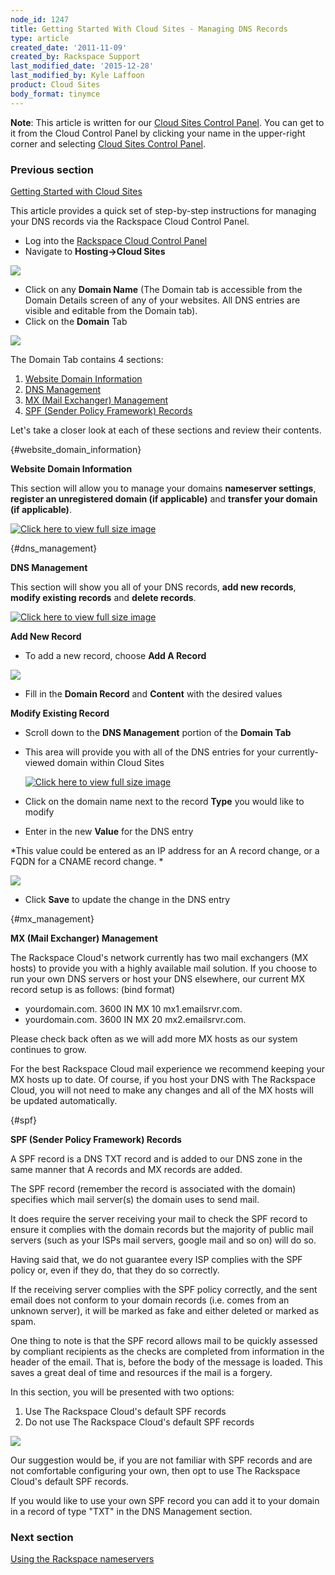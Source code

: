 ```yaml
---
node_id: 1247
title: Getting Started With Cloud Sites - Managing DNS Records
type: article
created_date: '2011-11-09'
created_by: Rackspace Support
last_modified_date: '2015-12-28'
last_modified_by: Kyle Laffoon
product: Cloud Sites
body_format: tinymce
---
```


**Note**: This article is written for our [Cloud Sites Control
Panel](https://manage.rackspacecloud.com/). You can get to it from the
Cloud Control Panel by clicking your name in the upper-right corner and
selecting [Cloud Sites Control
Panel](https://manage.rackspacecloud.com/).

### Previous section

[Getting Started with Cloud
Sites](/howto/cloud-sites)



This article provides a quick set of step-by-step instructions for
managing your DNS records via the Rackspace Cloud Control Panel.

-   Log into the [Rackspace Cloud Control
    Panel](http://manage.rackspacecloud.com)
-   Navigate to **Hosting-&gt;Cloud Sites**

![](http://c806394.r94.cf2.rackcdn.com/cloudsites.png)

-   Click on any **Domain Name** (The Domain tab is accessible from the
    Domain Details screen of any of your websites. All DNS entries are
    visible and editable from the Domain tab).
-   Click on the **Domain** Tab

![](http://c806394.r94.cf2.rackcdn.com/domaintab.png)

The Domain Tab contains 4 sections:

1.  [Website Domain Information](#website_domain_information)
2.  [DNS Management](#dns_management)
3.  [MX (Mail Exchanger) Management](#mx_management)
4.  [SPF (Sender Policy Framework) Records](#spf)

Let's take a closer look at each of these sections and review their
contents.

[](){#website_domain_information}

**Website Domain Information**

This section will allow you to manage your domains **nameserver
settings**, **register an unregistered domain (if applicable)** and
**transfer your domain (if applicable)**.

[![Click here to view full size
image](http://c806394.r94.cf2.rackcdn.com/websitedomaininfo.png "Click here to view full size image")](http://c806394.r94.cf2.rackcdn.com/websitedomaininfo.png)

[](){#dns_management}

**DNS Management**

This section will show you all of your DNS records, **add new records**,
**modify existing records** and **delete records**.

[![Click here to view full size
image](http://c806394.r94.cf2.rackcdn.com/dnsmanagement.png "Click here to view full size image")](http://c806394.r94.cf2.rackcdn.com/dnsmanagement.png)

**Add New Record**

-   To add a new record, choose **Add A Record**

![](http://c806394.r94.cf2.rackcdn.com/addrecord.png)

-   Fill in the **Domain Record** and **Content** with the desired
    values

**Modify Existing Record**

-   Scroll down to the **DNS Management** portion of the **Domain Tab**

-   This area will provide you with all of the DNS entries for your
    currently-viewed domain within Cloud Sites

    [![Click here to view full size
    image](http://c766433.r33.cf2.rackcdn.com/arecords.png "Click here to view full size image")](http://c766433.r33.cf2.rackcdn.com/arecords.png)

-   Click on the domain name next to the record **Type** you would like
    to modify

-   Enter in the new **Value** for the DNS entry

*This value could be entered as an IP address for an A record change, or
a FQDN for a CNAME record change. *

![](http://c806394.r94.cf2.rackcdn.com/changednsrecord.png)

-   Click **Save** to update the change in the DNS entry

[](){#mx_management}

**MX (Mail Exchanger) Management**

The Rackspace Cloud's network currently has two mail exchangers (MX
hosts) to provide you with a highly available mail solution. If you
choose to run your own DNS servers or host your DNS elsewhere, our
current MX record setup is as follows: (bind format)

-   yourdomain.com. 3600 IN MX 10 mx1.emailsrvr.com.
-   yourdomain.com. 3600 IN MX 20 mx2.emailsrvr.com.

Please check back often as we will add more MX hosts as our system
continues to grow.

For the best Rackspace Cloud mail experience we recommend keeping your
MX hosts up to date. Of course, if you host your DNS with The Rackspace
Cloud, you will not need to make any changes and all of the MX hosts
will be updated automatically.

[](){#spf}

**SPF (Sender Policy Framework) Records**

A SPF record is a DNS TXT record and is added to our DNS zone in the
same manner that A records and MX records are added.

The SPF record (remember the record is associated with the domain)
specifies which mail server(s) the domain uses to send mail.

It does require the server receiving your mail to check the SPF record
to ensure it complies with the domain records but the majority of public
mail servers (such as your ISPs mail servers, google mail and so on)
will do so.

Having said that, we do not guarantee every ISP complies with the SPF
policy or, even if they do, that they do so correctly.

If the receiving server complies with the SPF policy correctly, and the
sent email does not conform to your domain records (i.e. comes from an
unknown server), it will be marked as fake and either deleted or marked
as spam.

One thing to note is that the SPF record allows mail to be quickly
assessed by compliant recipients as the checks are completed from
information in the header of the email. That is, before the body of the
message is loaded. This saves a great deal of time and resources if the
mail is a forgery.

In this section, you will be presented with two options:

1.  Use The Rackspace Cloud's default SPF records
2.  Do not use The Rackspace Cloud's default SPF records

![](http://c806394.r94.cf2.rackcdn.com/spfmanagement.png)

Our suggestion would be, if you are not familiar with SPF records and
are not comfortable configuring your own, then opt to use The Rackspace
Cloud's default SPF records.

If you would like to use your own SPF record you can add it to your
domain in a record of type "TXT" in the DNS Management section.

### Next section

[Using the Rackspace
nameservers](/howto/getting-started-with-cloud-sites-rackspace-nameservers-and-creating-custom-nameservers)

